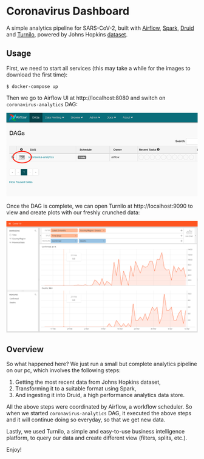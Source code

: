 # Coronavirus Dashboard
A simple analytics pipeline for SARS-CoV-2, built with [Airflow](https://github.com/apache/airflow), [Spark](https://github.com/apache/spark), [Druid](https://github.com/apache/druid) and [Turnilo](https://github.com/allegro/turnilo), powered by Johns Hopkins [dataset](https://github.com/CSSEGISandData/COVID-19).

## Usage
First, we need to start all services (this may take a while for the images to download the first time):
```shell script
$ docker-compose up
```

Then we go to Airflow UI at http://localhost:8080 and switch on `coronavirus-analytics` DAG:

![Airflow-UI](airflow-ui.png)

Once the DAG is complete, we can open Turnilo at http://localhost:9090 to view and create plots with our freshly crunched data:

![Turnilo](turnilo.png)

## Overview
So what happened here? We just run a small but complete analytics pipeline on our pc, which involves the following steps: 
1. Getting the most recent data from Johns Hopkins dataset,
2. Transforming it to a suitable format using Spark,
3. And ingesting it into Druid, a high performance analytics data store.

All the above steps were coordinated by Airflow, a workflow scheduler. So when we started `coronavirus-analytics` DAG, it executed the above steps and it will continue doing so everyday, so that we get new data.

Lastly, we used Turnilo, a simple and easy-to-use business intelligence platform, to query our data and create different view (filters, splits, etc.).

Enjoy!
